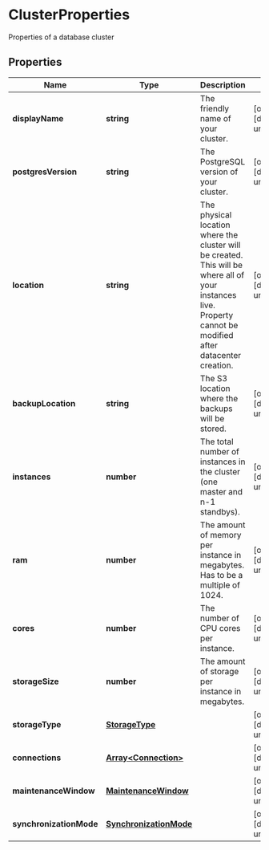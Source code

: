 # ClusterProperties

Properties of a database cluster
## Properties
| Name | Type | Description | Notes |
| ------------ | ------------- | ------------- | ------------- |
| **displayName** | **string** | The friendly name of your cluster. | [optional] [default to undefined] |
| **postgresVersion** | **string** | The PostgreSQL version of your cluster. | [optional] [default to undefined] |
| **location** | **string** | The physical location where the cluster will be created. This will be where all of your instances live. Property cannot be modified after datacenter creation.  | [optional] [default to undefined] |
| **backupLocation** | **string** | The S3 location where the backups will be stored. | [optional] [default to undefined] |
| **instances** | **number** | The total number of instances in the cluster (one master and n-1 standbys).  | [optional] [default to undefined] |
| **ram** | **number** | The amount of memory per instance in megabytes. Has to be a multiple of 1024. | [optional] [default to undefined] |
| **cores** | **number** | The number of CPU cores per instance. | [optional] [default to undefined] |
| **storageSize** | **number** | The amount of storage per instance in megabytes. | [optional] [default to undefined] |
| **storageType** | [**StorageType**](StorageType.md) |  | [optional] [default to undefined] |
| **connections** | [**Array&lt;Connection&gt;**](Connection.md) |  | [optional] [default to undefined] |
| **maintenanceWindow** | [**MaintenanceWindow**](MaintenanceWindow.md) |  | [optional] [default to undefined] |
| **synchronizationMode** | [**SynchronizationMode**](SynchronizationMode.md) |  | [optional] [default to undefined] |


